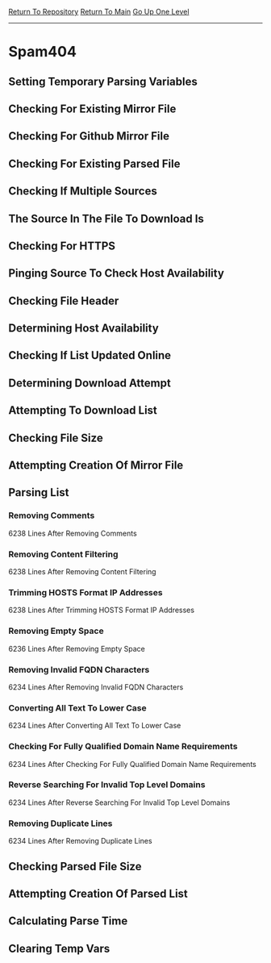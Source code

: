 [Return To Repository](https://github.com/deathbybandaid/piholeparser/)
[Return To Main](https://github.com/deathbybandaid/piholeparser/blob/master/RecentRunLogs/Mainlog.md)
[Go Up One Level](https://github.com/deathbybandaid/piholeparser/blob/master/RecentRunLogs/TopLevelScripts/30-Processing-Blacklists.md)
____________________________________
# Spam404
## Setting Temporary Parsing Variables
## Checking For Existing Mirror File
## Checking For Github Mirror File
## Checking For Existing Parsed File
## Checking If Multiple Sources
## The Source In The File To Download Is
## Checking For HTTPS
## Pinging Source To Check Host Availability
## Checking File Header
## Determining Host Availability
## Checking If List Updated Online
## Determining Download Attempt
## Attempting To Download List
## Checking File Size
## Attempting Creation Of Mirror File
## Parsing List
### Removing Comments
6238 Lines After Removing Comments
### Removing Content Filtering
6238 Lines After Removing Content Filtering
### Trimming HOSTS Format IP Addresses
6238 Lines After Trimming HOSTS Format IP Addresses
### Removing Empty Space
6236 Lines After Removing Empty Space
### Removing Invalid FQDN Characters
6234 Lines After Removing Invalid FQDN Characters
### Converting All Text To Lower Case
6234 Lines After Converting All Text To Lower Case
### Checking For Fully Qualified Domain Name Requirements
6234 Lines After Checking For Fully Qualified Domain Name Requirements
### Reverse Searching For Invalid Top Level Domains
6234 Lines After Reverse Searching For Invalid Top Level Domains
### Removing Duplicate Lines
6234 Lines After Removing Duplicate Lines
## Checking Parsed File Size
## Attempting Creation Of Parsed List
## Calculating Parse Time
## Clearing Temp Vars
